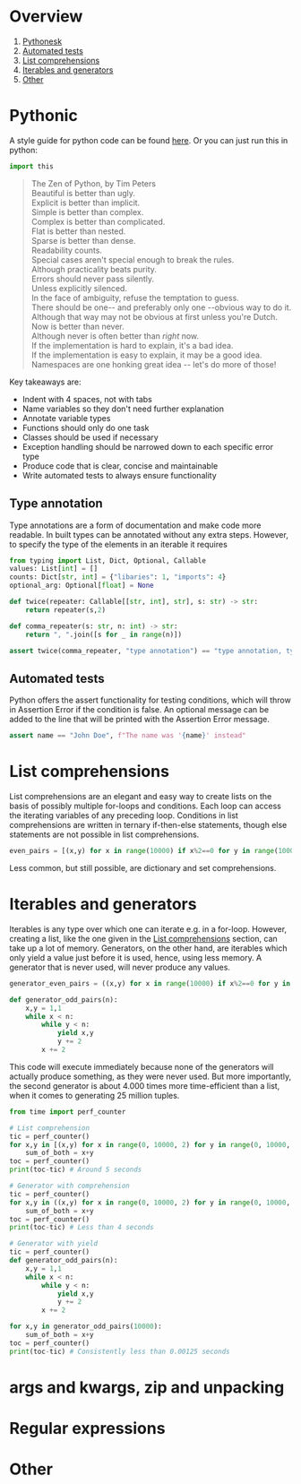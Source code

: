 # Overview
1. [Pythonesk](#pythonesk)
2. [Automated tests](#automated-tests)
3. [List comprehensions](#list-comprehensions)
4. [Iterables and generators](#iterables-and-generators)
10. [Other](#other)


# Pythonic
A style guide for python code can be found [here](https://peps.python.org/pep-0008/).
Or you can just run this in python:
```python
import this
```
> The Zen of Python, by Tim Peters  
Beautiful is better than ugly.  
Explicit is better than implicit.  
Simple is better than complex.  
Complex is better than complicated.  
Flat is better than nested.  
Sparse is better than dense.  
Readability counts.  
Special cases aren't special enough to break the rules.  
Although practicality beats purity.  
Errors should never pass silently.  
Unless explicitly silenced.  
In the face of ambiguity, refuse the temptation to guess.  
There should be one-- and preferably only one --obvious way to do it.  
Although that way may not be obvious at first unless you're Dutch.  
Now is better than never.  
Although never is often better than *right* now.  
If the implementation is hard to explain, it's a bad idea.  
If the implementation is easy to explain, it may be a good idea.  
Namespaces are one honking great idea -- let's do more of those!

Key takeaways are:
- Indent with 4 spaces, not with tabs
- Name variables so they don't need further explanation
- Annotate variable types
- Functions should only do one task
- Classes should be used if necessary
- Exception handling should be narrowed down to each specific error type
- Produce code that is clear, concise and maintainable
- Write automated tests to always ensure functionality

## Type annotation
Type annotations are a form of documentation and make code more readable.
In built types can be annotated without any extra steps.
However, to specify the type of the elements in an iterable it requires
```python
from typing import List, Dict, Optional, Callable
values: List[int] = []
counts: Dict[str, int] = {"libaries": 1, "imports": 4}
optional_arg: Optional[float] = None

def twice(repeater: Callable[[str, int], str], s: str) -> str:
    return repeater(s,2)

def comma_repeater(s: str, n: int) -> str:
    return ", ".join([s for _ in range(n)])

assert twice(comma_repeater, "type annotation") == "type annotation, type annotation"
```


## Automated tests
Python offers the assert functionality for testing conditions, which will throw in Assertion Error if the condition is false.
An optional message can be added to the line that will be printed with the Assertion Error message.
```python
assert name == "John Doe", f"The name was '{name}' instead"
```

# List comprehensions
List comprehensions are an elegant and easy way to create lists on the basis of possibly multiple for-loops and conditions.
Each loop can access the iterating variables of any preceding loop. Conditions in list comprehensions are written in ternary if-then-else statements, though else statements are not possible in list comprehensions. 
```python
even_pairs = [(x,y) for x in range(10000) if x%2==0 for y in range(10000) if y%2==0]
```
Less common, but still possible, are dictionary and set comprehensions.

# Iterables and generators
Iterables is any type over which one can iterate e.g. in a for-loop.
However, creating a list, like the one given in the [List comprehensions](#list-comprehensions) section, can take up a lot of memory.
Generators, on the other hand, are iterables which only yield a value just before it is used, hence, using less memory. A generator that is never used, will never produce any values.
```python
generator_even_pairs = ((x,y) for x in range(10000) if x%2==0 for y in range(10000) if y%2==0)

def generator_odd_pairs(n):
    x,y = 1,1
    while x < n:
        while y < n:
            yield x,y
            y += 2
        x += 2
```
This code will execute immediately because none of the generators will actually produce something, as they were never used.
But more importantly, the second generator is about 4.000 times more time-efficient than a list, when it comes to generating 25 million tuples.

```python
from time import perf_counter

# List comprehension
tic = perf_counter()
for x,y in [(x,y) for x in range(0, 10000, 2) for y in range(0, 10000, 2)]:
    sum_of_both = x+y
toc = perf_counter()
print(toc-tic) # Around 5 seconds

# Generator with comprehension
tic = perf_counter()
for x,y in ((x,y) for x in range(0, 10000, 2) for y in range(0, 10000, 2)):
    sum_of_both = x+y
toc = perf_counter()
print(toc-tic) # Less than 4 seconds

# Generator with yield
tic = perf_counter()
def generator_odd_pairs(n):
    x,y = 1,1
    while x < n:
        while y < n:
            yield x,y
            y += 2
        x += 2

for x,y in generator_odd_pairs(10000):
    sum_of_both = x+y
toc = perf_counter()
print(toc-tic) # Consistently less than 0.00125 seconds
```

# args and kwargs, zip and unpacking


# Regular expressions

# Other
